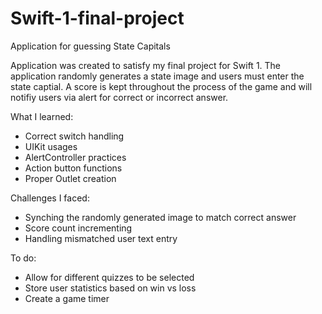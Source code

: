 # Swift-1-final-project
Application for guessing State Capitals

Application was created to satisfy my final project for Swift 1.
The application randomly generates a state image and users must enter the state captial.
A score is kept throughout the process of the game and will notifiy users via alert for correct or incorrect answer.

What I learned:
  - Correct switch handling
  - UIKit usages
  - AlertController practices
  - Action button functions
  - Proper Outlet creation
  
Challenges I faced:
  - Synching the randomly generated image to match correct answer
  - Score count incrementing
  - Handling mismatched user text entry
  
To do: 
  - Allow for different quizzes to be selected
  - Store user statistics based on win vs loss
  - Create a game timer

